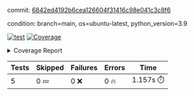 commit: [6842ed4192b6cea126604f31416c98e041c3c8f6](https://github.com/rcmdnk/chatgpt-prompt-wrapper/tree/6842ed4192b6cea126604f31416c98e041c3c8f6)

condition: branch=main, os=ubuntu-latest, python_version=3.9

[![test](https://github.com/rcmdnk/chatgpt-prompt-wrapper/actions/workflows/test.yml/badge.svg)](https://github.com/rcmdnk/chatgpt-prompt-wrapper/actions/runs/5502072815)
<a href="https://github.com/rcmdnk/chatgpt-prompt-wrapper/blob/6842ed4192b6cea126604f31416c98e041c3c8f6/README.md"><img alt="Coverage" src="https://img.shields.io/badge/Coverage-35%25-red.svg" /></a><details><summary>Coverage Report </summary><table><tr><th>File</th><th>Stmts</th><th>Miss</th><th>Cover</th><th>Missing</th></tr><tbody><tr><td colspan="5"><b>src/chatgpt_prompt_wrapper</b></td></tr><tr><td>&nbsp; &nbsp;<a href="https://github.com/rcmdnk/chatgpt-prompt-wrapper/blob/6842ed4192b6cea126604f31416c98e041c3c8f6/src/chatgpt_prompt_wrapper/chatgpt_prompt_wrapper.py">chatgpt_prompt_wrapper.py</a></td><td>143</td><td>108</td><td>24%</td><td><a href="https://github.com/rcmdnk/chatgpt-prompt-wrapper/blob/6842ed4192b6cea126604f31416c98e041c3c8f6/src/chatgpt_prompt_wrapper/chatgpt_prompt_wrapper.py#L20">20</a>, <a href="https://github.com/rcmdnk/chatgpt-prompt-wrapper/blob/6842ed4192b6cea126604f31416c98e041c3c8f6/src/chatgpt_prompt_wrapper/chatgpt_prompt_wrapper.py#L47-L52">47&ndash;52</a>, <a href="https://github.com/rcmdnk/chatgpt-prompt-wrapper/blob/6842ed4192b6cea126604f31416c98e041c3c8f6/src/chatgpt_prompt_wrapper/chatgpt_prompt_wrapper.py#L55-L63">55&ndash;63</a>, <a href="https://github.com/rcmdnk/chatgpt-prompt-wrapper/blob/6842ed4192b6cea126604f31416c98e041c3c8f6/src/chatgpt_prompt_wrapper/chatgpt_prompt_wrapper.py#L66-L74">66&ndash;74</a>, <a href="https://github.com/rcmdnk/chatgpt-prompt-wrapper/blob/6842ed4192b6cea126604f31416c98e041c3c8f6/src/chatgpt_prompt_wrapper/chatgpt_prompt_wrapper.py#L77-L82">77&ndash;82</a>, <a href="https://github.com/rcmdnk/chatgpt-prompt-wrapper/blob/6842ed4192b6cea126604f31416c98e041c3c8f6/src/chatgpt_prompt_wrapper/chatgpt_prompt_wrapper.py#L85-L88">85&ndash;88</a>, <a href="https://github.com/rcmdnk/chatgpt-prompt-wrapper/blob/6842ed4192b6cea126604f31416c98e041c3c8f6/src/chatgpt_prompt_wrapper/chatgpt_prompt_wrapper.py#L99-L110">99&ndash;110</a>, <a href="https://github.com/rcmdnk/chatgpt-prompt-wrapper/blob/6842ed4192b6cea126604f31416c98e041c3c8f6/src/chatgpt_prompt_wrapper/chatgpt_prompt_wrapper.py#L113-L119">113&ndash;119</a>, <a href="https://github.com/rcmdnk/chatgpt-prompt-wrapper/blob/6842ed4192b6cea126604f31416c98e041c3c8f6/src/chatgpt_prompt_wrapper/chatgpt_prompt_wrapper.py#L130-L149">130&ndash;149</a>, <a href="https://github.com/rcmdnk/chatgpt-prompt-wrapper/blob/6842ed4192b6cea126604f31416c98e041c3c8f6/src/chatgpt_prompt_wrapper/chatgpt_prompt_wrapper.py#L153-L166">153&ndash;166</a>, <a href="https://github.com/rcmdnk/chatgpt-prompt-wrapper/blob/6842ed4192b6cea126604f31416c98e041c3c8f6/src/chatgpt_prompt_wrapper/chatgpt_prompt_wrapper.py#L171-L181">171&ndash;181</a>, <a href="https://github.com/rcmdnk/chatgpt-prompt-wrapper/blob/6842ed4192b6cea126604f31416c98e041c3c8f6/src/chatgpt_prompt_wrapper/chatgpt_prompt_wrapper.py#L184-L229">184&ndash;229</a>, <a href="https://github.com/rcmdnk/chatgpt-prompt-wrapper/blob/6842ed4192b6cea126604f31416c98e041c3c8f6/src/chatgpt_prompt_wrapper/chatgpt_prompt_wrapper.py#L235-L241">235&ndash;241</a></td></tr><tr><td>&nbsp; &nbsp;<a href="https://github.com/rcmdnk/chatgpt-prompt-wrapper/blob/6842ed4192b6cea126604f31416c98e041c3c8f6/src/chatgpt_prompt_wrapper/config.py">config.py</a></td><td>11</td><td>3</td><td>73%</td><td><a href="https://github.com/rcmdnk/chatgpt-prompt-wrapper/blob/6842ed4192b6cea126604f31416c98e041c3c8f6/src/chatgpt_prompt_wrapper/config.py#L11-L14">11&ndash;14</a></td></tr><tr><td>&nbsp; &nbsp;<a href="https://github.com/rcmdnk/chatgpt-prompt-wrapper/blob/6842ed4192b6cea126604f31416c98e041c3c8f6/src/chatgpt_prompt_wrapper/log_formatter.py">log_formatter.py</a></td><td>22</td><td>16</td><td>27%</td><td><a href="https://github.com/rcmdnk/chatgpt-prompt-wrapper/blob/6842ed4192b6cea126604f31416c98e041c3c8f6/src/chatgpt_prompt_wrapper/log_formatter.py#L9-L24">9&ndash;24</a>, <a href="https://github.com/rcmdnk/chatgpt-prompt-wrapper/blob/6842ed4192b6cea126604f31416c98e041c3c8f6/src/chatgpt_prompt_wrapper/log_formatter.py#L29-L31">29&ndash;31</a>, <a href="https://github.com/rcmdnk/chatgpt-prompt-wrapper/blob/6842ed4192b6cea126604f31416c98e041c3c8f6/src/chatgpt_prompt_wrapper/log_formatter.py#L36-L42">36&ndash;42</a></td></tr><tr><td colspan="5"><b>src/chatgpt_prompt_wrapper/chatgpt</b></td></tr><tr><td>&nbsp; &nbsp;<a href="https://github.com/rcmdnk/chatgpt-prompt-wrapper/blob/6842ed4192b6cea126604f31416c98e041c3c8f6/src/chatgpt_prompt_wrapper/chatgpt/ask.py">ask.py</a></td><td>34</td><td>26</td><td>24%</td><td><a href="https://github.com/rcmdnk/chatgpt-prompt-wrapper/blob/6842ed4192b6cea126604f31416c98e041c3c8f6/src/chatgpt_prompt_wrapper/chatgpt/ask.py#L21-L63">21&ndash;63</a></td></tr><tr><td>&nbsp; &nbsp;<a href="https://github.com/rcmdnk/chatgpt-prompt-wrapper/blob/6842ed4192b6cea126604f31416c98e041c3c8f6/src/chatgpt_prompt_wrapper/chatgpt/chat.py">chat.py</a></td><td>81</td><td>63</td><td>22%</td><td><a href="https://github.com/rcmdnk/chatgpt-prompt-wrapper/blob/6842ed4192b6cea126604f31416c98e041c3c8f6/src/chatgpt_prompt_wrapper/chatgpt/chat.py#L36-L37">36&ndash;37</a>, <a href="https://github.com/rcmdnk/chatgpt-prompt-wrapper/blob/6842ed4192b6cea126604f31416c98e041c3c8f6/src/chatgpt_prompt_wrapper/chatgpt/chat.py#L40-L75">40&ndash;75</a>, <a href="https://github.com/rcmdnk/chatgpt-prompt-wrapper/blob/6842ed4192b6cea126604f31416c98e041c3c8f6/src/chatgpt_prompt_wrapper/chatgpt/chat.py#L85-L145">85&ndash;145</a></td></tr><tr><td>&nbsp; &nbsp;<a href="https://github.com/rcmdnk/chatgpt-prompt-wrapper/blob/6842ed4192b6cea126604f31416c98e041c3c8f6/src/chatgpt_prompt_wrapper/chatgpt/chatgpt.py">chatgpt.py</a></td><td>102</td><td>65</td><td>36%</td><td><a href="https://github.com/rcmdnk/chatgpt-prompt-wrapper/blob/6842ed4192b6cea126604f31416c98e041c3c8f6/src/chatgpt_prompt_wrapper/chatgpt/chatgpt.py#L72-L112">72&ndash;112</a>, <a href="https://github.com/rcmdnk/chatgpt-prompt-wrapper/blob/6842ed4192b6cea126604f31416c98e041c3c8f6/src/chatgpt_prompt_wrapper/chatgpt/chatgpt.py#L115-L123">115&ndash;123</a>, <a href="https://github.com/rcmdnk/chatgpt-prompt-wrapper/blob/6842ed4192b6cea126604f31416c98e041c3c8f6/src/chatgpt_prompt_wrapper/chatgpt/chatgpt.py#L126-L141">126&ndash;141</a>, <a href="https://github.com/rcmdnk/chatgpt-prompt-wrapper/blob/6842ed4192b6cea126604f31416c98e041c3c8f6/src/chatgpt_prompt_wrapper/chatgpt/chatgpt.py#L144-L150">144&ndash;150</a>, <a href="https://github.com/rcmdnk/chatgpt-prompt-wrapper/blob/6842ed4192b6cea126604f31416c98e041c3c8f6/src/chatgpt_prompt_wrapper/chatgpt/chatgpt.py#L153-L154">153&ndash;154</a>, <a href="https://github.com/rcmdnk/chatgpt-prompt-wrapper/blob/6842ed4192b6cea126604f31416c98e041c3c8f6/src/chatgpt_prompt_wrapper/chatgpt/chatgpt.py#L162-L170">162&ndash;170</a>, <a href="https://github.com/rcmdnk/chatgpt-prompt-wrapper/blob/6842ed4192b6cea126604f31416c98e041c3c8f6/src/chatgpt_prompt_wrapper/chatgpt/chatgpt.py#L173">173</a>, <a href="https://github.com/rcmdnk/chatgpt-prompt-wrapper/blob/6842ed4192b6cea126604f31416c98e041c3c8f6/src/chatgpt_prompt_wrapper/chatgpt/chatgpt.py#L176-L179">176&ndash;179</a>, <a href="https://github.com/rcmdnk/chatgpt-prompt-wrapper/blob/6842ed4192b6cea126604f31416c98e041c3c8f6/src/chatgpt_prompt_wrapper/chatgpt/chatgpt.py#L182-L187">182&ndash;187</a>, <a href="https://github.com/rcmdnk/chatgpt-prompt-wrapper/blob/6842ed4192b6cea126604f31416c98e041c3c8f6/src/chatgpt_prompt_wrapper/chatgpt/chatgpt.py#L190-L194">190&ndash;194</a>, <a href="https://github.com/rcmdnk/chatgpt-prompt-wrapper/blob/6842ed4192b6cea126604f31416c98e041c3c8f6/src/chatgpt_prompt_wrapper/chatgpt/chatgpt.py#L197-L201">197&ndash;201</a>, <a href="https://github.com/rcmdnk/chatgpt-prompt-wrapper/blob/6842ed4192b6cea126604f31416c98e041c3c8f6/src/chatgpt_prompt_wrapper/chatgpt/chatgpt.py#L209-L212">209&ndash;212</a>, <a href="https://github.com/rcmdnk/chatgpt-prompt-wrapper/blob/6842ed4192b6cea126604f31416c98e041c3c8f6/src/chatgpt_prompt_wrapper/chatgpt/chatgpt.py#L217-L229">217&ndash;229</a>, <a href="https://github.com/rcmdnk/chatgpt-prompt-wrapper/blob/6842ed4192b6cea126604f31416c98e041c3c8f6/src/chatgpt_prompt_wrapper/chatgpt/chatgpt.py#L232">232</a></td></tr><tr><td>&nbsp; &nbsp;<a href="https://github.com/rcmdnk/chatgpt-prompt-wrapper/blob/6842ed4192b6cea126604f31416c98e041c3c8f6/src/chatgpt_prompt_wrapper/chatgpt/discuss.py">discuss.py</a></td><td>96</td><td>81</td><td>16%</td><td><a href="https://github.com/rcmdnk/chatgpt-prompt-wrapper/blob/6842ed4192b6cea126604f31416c98e041c3c8f6/src/chatgpt_prompt_wrapper/chatgpt/discuss.py#L36-L39">36&ndash;39</a>, <a href="https://github.com/rcmdnk/chatgpt-prompt-wrapper/blob/6842ed4192b6cea126604f31416c98e041c3c8f6/src/chatgpt_prompt_wrapper/chatgpt/discuss.py#L42-L54">42&ndash;54</a>, <a href="https://github.com/rcmdnk/chatgpt-prompt-wrapper/blob/6842ed4192b6cea126604f31416c98e041c3c8f6/src/chatgpt_prompt_wrapper/chatgpt/discuss.py#L57-L59">57&ndash;59</a>, <a href="https://github.com/rcmdnk/chatgpt-prompt-wrapper/blob/6842ed4192b6cea126604f31416c98e041c3c8f6/src/chatgpt_prompt_wrapper/chatgpt/discuss.py#L64-L109">64&ndash;109</a>, <a href="https://github.com/rcmdnk/chatgpt-prompt-wrapper/blob/6842ed4192b6cea126604f31416c98e041c3c8f6/src/chatgpt_prompt_wrapper/chatgpt/discuss.py#L112-L190">112&ndash;190</a></td></tr><tr><td>&nbsp; &nbsp;<a href="https://github.com/rcmdnk/chatgpt-prompt-wrapper/blob/6842ed4192b6cea126604f31416c98e041c3c8f6/src/chatgpt_prompt_wrapper/chatgpt/stream.py">stream.py</a></td><td>47</td><td>36</td><td>23%</td><td><a href="https://github.com/rcmdnk/chatgpt-prompt-wrapper/blob/6842ed4192b6cea126604f31416c98e041c3c8f6/src/chatgpt_prompt_wrapper/chatgpt/stream.py#L13-L25">13&ndash;25</a>, <a href="https://github.com/rcmdnk/chatgpt-prompt-wrapper/blob/6842ed4192b6cea126604f31416c98e041c3c8f6/src/chatgpt_prompt_wrapper/chatgpt/stream.py#L28-L30">28&ndash;30</a>, <a href="https://github.com/rcmdnk/chatgpt-prompt-wrapper/blob/6842ed4192b6cea126604f31416c98e041c3c8f6/src/chatgpt_prompt_wrapper/chatgpt/stream.py#L38-L63">38&ndash;63</a>, <a href="https://github.com/rcmdnk/chatgpt-prompt-wrapper/blob/6842ed4192b6cea126604f31416c98e041c3c8f6/src/chatgpt_prompt_wrapper/chatgpt/stream.py#L66">66</a>, <a href="https://github.com/rcmdnk/chatgpt-prompt-wrapper/blob/6842ed4192b6cea126604f31416c98e041c3c8f6/src/chatgpt_prompt_wrapper/chatgpt/stream.py#L69-L77">69&ndash;77</a></td></tr><tr><td colspan="5"><b>src/chatgpt_prompt_wrapper/cmd</b></td></tr><tr><td>&nbsp; &nbsp;<a href="https://github.com/rcmdnk/chatgpt-prompt-wrapper/blob/6842ed4192b6cea126604f31416c98e041c3c8f6/src/chatgpt_prompt_wrapper/cmd/commands.py">commands.py</a></td><td>18</td><td>15</td><td>17%</td><td><a href="https://github.com/rcmdnk/chatgpt-prompt-wrapper/blob/6842ed4192b6cea126604f31416c98e041c3c8f6/src/chatgpt_prompt_wrapper/cmd/commands.py#L6-L24">6&ndash;24</a></td></tr><tr><td>&nbsp; &nbsp;<a href="https://github.com/rcmdnk/chatgpt-prompt-wrapper/blob/6842ed4192b6cea126604f31416c98e041c3c8f6/src/chatgpt_prompt_wrapper/cmd/cost.py">cost.py</a></td><td>12</td><td>8</td><td>33%</td><td><a href="https://github.com/rcmdnk/chatgpt-prompt-wrapper/blob/6842ed4192b6cea126604f31416c98e041c3c8f6/src/chatgpt_prompt_wrapper/cmd/cost.py#L7-L14">7&ndash;14</a></td></tr><tr><td>&nbsp; &nbsp;<a href="https://github.com/rcmdnk/chatgpt-prompt-wrapper/blob/6842ed4192b6cea126604f31416c98e041c3c8f6/src/chatgpt_prompt_wrapper/cmd/init.py">init.py</a></td><td>9</td><td>5</td><td>44%</td><td><a href="https://github.com/rcmdnk/chatgpt-prompt-wrapper/blob/6842ed4192b6cea126604f31416c98e041c3c8f6/src/chatgpt_prompt_wrapper/cmd/init.py#L8-L14">8&ndash;14</a></td></tr><tr><td><b>TOTAL</b></td><td><b>654</b></td><td><b>426</b></td><td><b>35%</b></td><td>&nbsp;</td></tr></tbody></table></details>

| Tests | Skipped | Failures | Errors | Time |
| ----- | ------- | -------- | -------- | ------------------ |
| 5 | 0 :zzz: | 0 :x: | 0 :fire: | 1.157s :stopwatch: |

